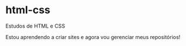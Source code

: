 # html-css
 Estudos de HTML e CSS

Estou aprendendo a criar sites e agora vou gerenciar meus 
repositórios!